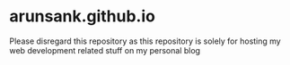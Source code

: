 # arunsank.github.io

Please disregard this repository as this repository is solely for hosting my web development related stuff on my personal blog

